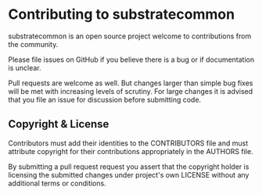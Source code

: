 # Contributing to substratecommon

substratecommon is an open source project welcome to contributions from the
community.

Please file issues on GitHub if you believe there is a bug or if documentation
is unclear.

Pull requests are welcome as well.  But changes larger than simple bug fixes
will be met with increasing levels of scrutiny.  For large changes it is
advised that you file an issue for discussion before submitting code.

## Copyright & License

Contributors must add their identities to the CONTRIBUTORS file and must
attribute copyright for their contributions appropriately in the AUTHORS file.

By submitting a pull request request you assert that the copyright holder is
licensing the submitted changes under project's own LICENSE without any
additional terms or conditions.
